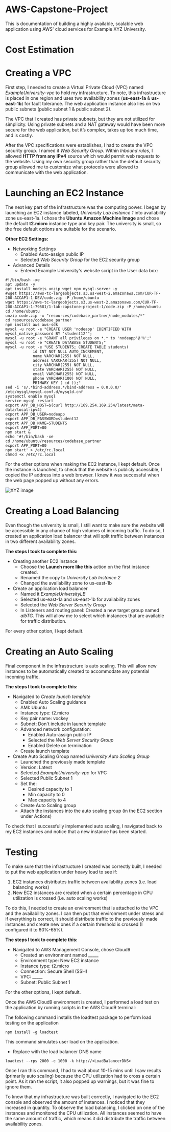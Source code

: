 # AWS-Capstone-Project
This is documentation of building a highly available, scalable web application using AWS' cloud services for Example XYZ University.


# Cost Estimation


# Creating a VPC
First step, I needed to create a Virtual Private Cloud (VPC) named _ExampleUniversity-vpc_ to hold my infrastructure. To note, this infrastructure is placed in one region and uses two availability zones (**us-east-1a** & **us-east-1b**) for fault tolerance. The web application instance also lies on two public subnets (public subnet 1 & public subnet 2).

The VPC that I created has private subnets, but they are not utilized for simplicity. Using private subnets and a NAT gateway would have been more secure for the web application, but it’s complex, takes up too much time, and is costly.

After the VPC specifications were establishes, I had to create the VPC security group. I named it _Web Security Group_. Within _Inbound rules_, I allowed **HTTP from any IPv4** source which would permit web requests to the website. Using my own security group rather than the default security group allowed me to customize what protocols were allowed to communicate with the web application. 


# Launching an EC2 Instance
The next key part of the infrastructure was the computing power. I began by launching an EC2 instance labeled, _University Lab Instance 1_ into availability zone us-east-1a. I chose the **Ubuntu Amazon Machine Image** and chose the default **t2.micro** instance type and key pair. The university is small, so the free default options are suitable for the scenario. 

**Other EC2 Settings:**
+ Networking Settings
    + Enabled Auto-assign public IP
    + Selected _Web Security Group_ for the EC2 security group
+ Advanced Details
    + Entered Example University's website script in the User data box:

``` 
#!/bin/bash -xe
apt update -y
apt install nodejs unzip wget npm mysql-server -y
#wget https://aws-tc-largeobjects.s3.us-west-2.amazonaws.com/CUR-TF-200-ACCAP1-1-DEV/code.zip -P /home/ubuntu
wget https://aws-tc-largeobjects.s3.us-west-2.amazonaws.com/CUR-TF-200-ACCAP1-1-79581/1-lab-capstone-project-1/code.zip -P /home/ubuntu
cd /home/ubuntu
unzip code.zip -x "resources/codebase_partner/node_modules/*"
cd resources/codebase_partner
npm install aws aws-sdk
mysql -u root -e "CREATE USER 'nodeapp' IDENTIFIED WITH mysql_native_password BY 'student12'";
mysql -u root -e "GRANT all privileges on *.* to 'nodeapp'@'%';"
mysql -u root -e "CREATE DATABASE STUDENTS;"
mysql -u root -e "USE STUDENTS; CREATE TABLE students(
            id INT NOT NULL AUTO_INCREMENT,
            name VARCHAR(255) NOT NULL,
            address VARCHAR(255) NOT NULL,
            city VARCHAR(255) NOT NULL,
            state VARCHAR(255) NOT NULL,
            email VARCHAR(255) NOT NULL,
            phone VARCHAR(100) NOT NULL,
            PRIMARY KEY ( id ));"
sed -i 's/.*bind-address.*/bind-address = 0.0.0.0/' /etc/mysql/mysql.conf.d/mysqld.cnf
systemctl enable mysql
service mysql restart
export APP_DB_HOST=$(curl http://169.254.169.254/latest/meta-data/local-ipv4)
export APP_DB_USER=nodeapp
export APP_DB_PASSWORD=student12
export APP_DB_NAME=STUDENTS
export APP_PORT=80
npm start &
echo '#!/bin/bash -xe
cd /home/ubuntu/resources/codebase_partner
export APP_PORT=80
npm start' > /etc/rc.local
chmod +x /etc/rc.local
```
For the other options when making the EC2 Instance, I kept default. Once the instance is launched, to check that the website is publicly accessible, I copied the IP address into a web browser. I knew it was successful when the web page popped up without any errors.

![XYZ image](https://github.com/Lynxee123/AWS-Capstone-Project/assets/117693278/77e90f7e-1395-4fed-bd23-9a5c98771cb4)


# Creating a Load Balancing
Even though the university is small, I still want to make sure the website will be accessible in any chance of high volumes of incoming traffic. To do so, I created an application load balancer that will split traffic between instances in two different availability zones.

**The steps I took to complete this:**
+ Creating another EC2 instance
    + Choose the **Launch more like this** action on the first instance created. 
    + Renamed the copy to _University Lab Instance 2_
    + Changed the availability zone to us-east-1b
+ Create an application load balancer
    + Named it _ExampleUniversityLB_
    + Selected us-east-1a and us-east-1b for availability zones
    + Selected the _Web Server Security Group_
    + In Listeners and routing panel: Created a new target group named _albTG_. This will allow me to select which instances that are available for traffic distribution.

For every other option, I kept default.


# Creating an Auto Scaling
Final component in the infrastructure is auto scaling. This will allow new instances to be automatically created to accommodate any potential incoming traffic. 

**The steps I took to complete this:**
+ Navigated to _Create launch template_
    + Enabled Auto Scaling guidance
    + AMI: Ubuntu
    + Instance type: t2.micro
    + Key pair name: vockey
    + Subnet: Don't include in launch template
    + Advanced network configuration:
        + Enabled Auto-assign public IP
        + Selected the _Web Server Security Group_
        + Enabled Delete on termination
    + Create launch template
+ Create Auto Scaling Group named _University Auto Scaling Group_
    +  Launched the previously made template
    +  Version: Latest
    +  Selected _ExampleUniversity-vpc_ for VPC
    +  Selected Public Subnet 1
    +  Set the:
        + Desired capacity to 1
        + Min capacity to 0
        + Max capacity to 4
    +  Create Auto Scaling group
    +  Attach the instances into the auto scaling group (in the EC2 section under Actions)

To check that I successfully implemented auto scaling, I navigated back to my EC2 instances and notice that a new instance has been started. 


# Testing
To make sure that the infrastructure I created was correctly built, I needed to put the web application under heavy load to see if:
1. EC2 instances distributes traffic between availability zones (i.e. load balancing works)
2. New EC2 instances are created when a certain percentage in CPU utilization is crossed (i.e. auto scaling works)

To do this, I needed to create an environment that is attached to the VPC and the availability zones. I can then put that environment under stress and if everything is correct, it should distribute traffic to the previously made instances and create new ones if a certain threshold is crossed (I configured it to 60%-65%). 

**The steps I took to complete this:**
+ Navigated to AWS Management Console, chose Cloud9
    + Created an environment named _____
    + Environment type: New EC2 instance
    + Instance type: t2.micro
    + Connection: Secure Shell (SSH)
    + VPC: _____
    + Subnet: Public Subnet 1
 
For the other options, I kept default. 
 
Once the AWS Cloud9 environment is created, I performed a load test on the application by running scripts in the AWS Cloud9 terminal:

The following command installs the loadtest package to perform load testing on the application
```
npm install -g loadtest
```
This command simulates user load on the application.
- Replace with the load balancer DNS name
```
loadtest --rps 2000 -c 1000 -k http://<LoadBalancerDNS>
```
Once I ran this command, I had to wait about 10-15 mins until I saw results (primarily auto scaling) because the CPU utilization had to cross a certain point. As it ran the script, it also popped up warnings, but it was fine to ignore them. 

To know that my infrastructure was built correctly, I navigated to the EC2 console and observed the amount of instances. I noticed that they increased in quantity. To observe the load balancing, I clicked on one of the instances and monitored the CPU utilization. All instances seemed to have the same amount of traffic, which means it did distribute the traffic between availability zones. 
